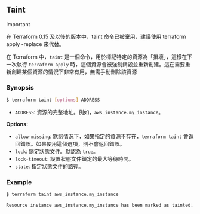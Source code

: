 ## Taint


> [!IMPORTANT]
> 在 Terraform 0.15 及以後的版本中，taint 命令已被棄用，建議使用 terraform apply -replace 來代替。

</aside>

在 Terraform 中，`taint` 是一個命令，用於標記特定的資源為「損壞」，這樣在下一次執行 `terraform apply` 時，這個資源會被強制銷毀並重新創建。這在需要重新創建某個資源的情況下非常有用，無需手動刪除該資源

### Synopsis

```bash
$ terraform taint [options] ADDRESS
```

- `ADDRESS`: 資源的完整地址。例如，`aws_instance.my_instance`。

**Options:**

- `allow-missing`: 默認情況下，如果指定的資源不存在，`terraform taint` 會返回錯誤。如果使用這個選項，則不會返回錯誤。
- `lock`: 鎖定狀態文件。默認為 `true`。
- `lock-timeout`: 設置狀態文件鎖定的最大等待時間。
- `state`: 指定狀態文件的路徑。

### Example

```bash
$ terraform taint aws_instance.my_instance

Resource instance aws_instance.my_instance has been marked as tainted.
```
